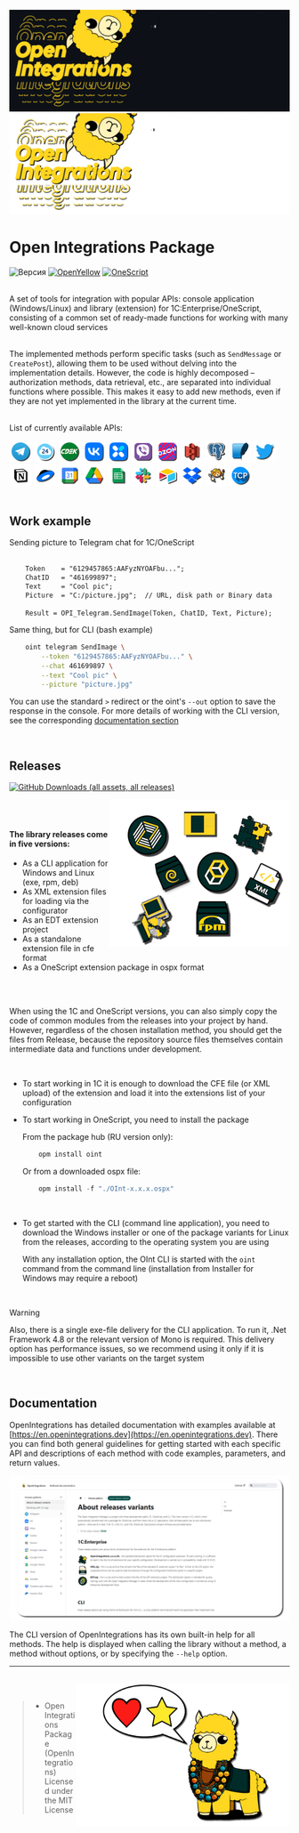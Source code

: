 ![Main](media/main.gif#gh-dark-mode-only#gh-dark-mode-only)
![Main-light](media/main-light.gif#gh-light-mode-only)


# Open Integrations Package
![Версия](https://img.shields.io/badge/1C_version-8.3.10-yellow)
[![OpenYellow](https://img.shields.io/endpoint?url=https://openyellow.org/data/badges/2/736878759.json)](https://openyellow.org/grid?data=top&repo=736878759)
[![OneScript](https://img.shields.io/endpoint?url=https://raw.githubusercontent.com/Bayselonarrend/OpenIntegrations/refs/heads/main/media/os-logo.json)](https://github.com/EvilBeaver/OneScript)

<br>
A set of tools for integration with popular APIs: console application (Windows/Linux) and library (extension) for 1C:Enterprise/OneScript, consisting of a common set of ready-made functions for working with many well-known cloud services <br>


<br>

The implemented methods perform specific tasks (such as ``SendMessage`` or ``CreatePost``), allowing them to be used without delving into the implementation details. However, the code is highly decomposed – authorization methods, data retrieval, etc., are separated into individual functions where possible. This makes it easy to add new methods, even if they are not yet implemented in the library at the current time. <br><br>

List of currently available APIs:
<br>
  <div>
  <a href="https://en.openintegrations.dev/docs/Instructions/Telegram/"><img src="media/Telegram.png" width="40"></a>
  <a href="https://en.openintegrations.dev/docs/Instructions/Bitrix24/"><img src="media/Bitrix24.png?6" width="40"></a>
  <a href="https://en.openintegrations.dev/docs/Instructions/CDEK/"><img src="media/CDEK.png?6" width="40"></a>
  <a href="https://en.openintegrations.dev/docs/Instructions/VK/"><img src="media/VK.png" width="40"></a>
  <a href="https://en.openintegrations.dev/docs/Instructions/VKTeams/"><img src="media/VKTeams.png" width="40"></a>
  <a href="https://en.openintegrations.dev/docs/Instructions/Viber/"><img src="media/Viber.png" width="40"></a>
  <a href="https://en.openintegrations.dev/docs/Instructions/Ozon/"><img src="media/Ozon.png" width="40"></a>
  <a href="https://en.openintegrations.dev/docs/Instructions/S3/"><img src="media/S3.png" width="40"></a>
    <a href="https://en.openintegrations.dev/docs/Instructions/PostgreSQL/"><img src="media/PostgreSQL.png" width="40"></a>
  <a href="https://en.openintegrations.dev/docs/Instructions/SQLite/"><img src="media/SQLite.png" width="40"></a>
  <a href="https://en.openintegrations.dev/docs/Instructions/Twitter/"><img src="media/Twitter.png" width="40"></a>
  <a href="https://en.openintegrations.dev/docs/Instructions/Notion/"><img src="media/Notion.png" width="40"></a>
  <a href="https://en.openintegrations.dev/docs/Instructions/YandexDisk/"><img src="media/YandexDisk.png" width="40"></a>
  <a href="https://en.openintegrations.dev/docs/Instructions/GoogleCalendar/"><img src="media/GoogleCalendar.png" width="40"></a>
  <a href="https://en.openintegrations.dev/docs/Instructions/GoogleDrive/"><img src="media/GoogleDrive.png" width="40"></a>
  <a href="https://en.openintegrations.dev/docs/Instructions/GoogleSheets/"><img src="media/GoogleSheets.png" width="40"></a>
  <a href="https://en.openintegrations.dev/docs/Instructions/Slack/"><img src="media/Slack.png" width="40"></a>
  <a href="https://en.openintegrations.dev/docs/Instructions/Airtable/"><img src="media/Airtable.png?6" width="40"></a>
  <a href="https://en.openintegrations.dev/docs/Instructions/Dropbox/"><img src="media/Dropbox.png?6" width="40"></a>
  <a href="https://en.openintegrations.dev/docs/Instructions/Neocities/"><img src="media/Neocities.png?6" width="40"></a>
  <a href="https://en.openintegrations.dev/docs/Instructions/TCP/"><img src="media/TCP.png?6" width="40"></a>
</div> 
<br>

## Work example

Sending picture to Telegram chat for 1C/OneScript

```bsl

    Token    = "6129457865:AAFyzNYOAFbu...";
    ChatID   = "461699897";
    Text     = "Cool pic";
    Picture  = "C:/picture.jpg";  // URL, disk path or Binary data

    Result = OPI_Telegram.SendImage(Token, ChatID, Text, Picture);

```

Same thing, but for CLI (bash example)

```bash
    oint telegram SendImage \
        --token "6129457865:AAFyzNYOAFbu..." \
        --chat 461699897 \
        --text "Cool pic" \
        --picture "picture.jpg"
```

You can use the standard `>` redirect or the oint's `--out` option to save the response in the console. For more details of working with the CLI version, see the corresponding [documentation section](https://en.openintegrations.dev/docs/Start/CLI_version)

<br>
 
## Releases ##

[![GitHub Downloads (all assets, all releases)](https://img.shields.io/github/downloads/bayselonarrend/OpenIntegrations/total?logo=github)](https://github.com/Bayselonarrend/OpenIntegrations/releases/latest)

<img src="media/icons.png" align="right">

<br><br>

#### The library releases come in five versions:
- As a CLI application for Windows and Linux (exe, rpm, deb)
- As XML extension files for loading via the configurator
- As an EDT extension project
- As a standalone extension file in cfe format
- As a OneScript extension package in ospx format

<br/><br>

When using the 1C and OneScript versions, you can also simply copy the code of common modules from the releases into your project by hand. However, regardless of the chosen installation method, you should get the files from Release, because the repository source files themselves contain intermediate data and functions under development.

<br/>

+ To start working in 1C it is enough to download the CFE file (or XML upload) of the extension and load it into the extensions list of your configuration <br>
+ To start working in OneScript, you need to install the package

   From the package hub (RU version only):
   ```powershell
       opm install oint
   ```

   Or from a downloaded ospx file:
   ```powershell
       opm install -f "./OInt-x.x.x.ospx"
   ```
<br>

+ To get started with the CLI (command line application), you need to download the Windows installer or one of the package variants for Linux from the releases, according to the operating system you are using

   With any installation option, the OInt CLI is started with the `oint` command from the command line (installation from Installer for Windows may require a reboot)

<br/>
 
>[!WARNING]
>Also, there is a single exe-file delivery for the CLI application. To run it, .Net Framework 4.8 or the relevant version of Mono is required.
>This delivery option has performance issues, so we recommend using it only if it is impossible to use other variants on the target system
<br/>



## Documentation ##

OpenIntegrations has detailed documentation with examples available at [https://en.openintegrations.dev](https://en.openintegrations.dev). There you can find both general guidelines for getting started with each specific API and descriptions of each method with code examples, parameters, and return values.

![Docs](media/docs_eng.png?4)

The CLI version of OpenIntegrations has its own built-in help for all methods. The help is displayed when calling the library without a method, a method without options, or by specifying the `--help` option.

___
<br>


<img src="media/heartnstar.png?1" align="right" width="384">

<br>

>- Open Integrations Package (OpenIntegrations)<br>
>Licensed under the MIT License<br>

